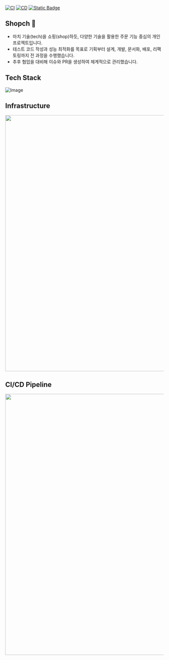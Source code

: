 [![CI](https://github.com/jisulee-shsf/shopch/actions/workflows/ci.yml/badge.svg)](https://github.com/jisulee-shsf/shopch/actions/workflows/ci.yml)
[![CD](https://github.com/jisulee-shsf/shopch/actions/workflows/cd.yml/badge.svg)](https://github.com/jisulee-shsf/shopch/actions/workflows/cd.yml)
[![Static Badge](https://img.shields.io/badge/💡%20Tech%20Blog-2E333A?style=flat&logoColor=white)](https://jisulee-shsf.tistory.com/category/Project/Shopch)

## Shopch 🦈
- 마치 기술(tech)을 쇼핑(shop)하듯, 다양한 기술을 활용한 주문 기능 중심의 개인 프로젝트입니다.
- 테스트 코드 작성과 성능 최적화를 목표로 기획부터 설계, 개발, 문서화, 배포, 리팩토링까지 전 과정을 수행했습니다.
- 추후 협업을 대비해 이슈와 PR을 생성하여 체계적으로 관리했습니다.

## Tech Stack
![Image](https://github.com/user-attachments/assets/eb644ea7-0f0f-42e7-b8cc-daf5f097542a)

## Infrastructure
<img src="https://github.com/user-attachments/assets/4185f76a-9f02-4d46-b298-f1f72869fbfa" width="812">

## CI/CD Pipeline
<img src="https://github.com/user-attachments/assets/99e39d72-1c11-4f7c-bc1f-1c148a7a23fe" width="828">
